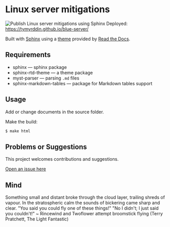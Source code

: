 # Linux server mitigations

![Publish Linux server mitigations using Sphinx](https://github.com/tymyrddin/blue-server/workflows/Publish%20Linux%20server%20mitigations%20using%20Sphinx/badge.svg?branch=main)
 Deployed: https://tymyrddin.github.io/blue-server/

Built with [Sphinx](https://www.sphinx-doc.org) using a [theme](https://github.com/readthedocs/sphinx_rtd_theme) provided
by [Read the Docs](https://readthedocs.org/).

## Requirements

* sphinx — sphinx package
* sphinx-rtd-theme — a theme package
* myst-parser — parsing `.md` files
* sphinx-markdown-tables — package for Markdown tables support

## Usage

Add or change documents in the source folder.

Make the build:
```bash
$ make html
```

## Problems or Suggestions

This project welcomes contributions and suggestions. 

[Open an issue here](https://github.com/tymyrddin/blue-server/issues)

## Mind

Something small and distant broke through the cloud layer, trailing shreds of vapour. In the stratospheric calm the sounds of bickering came sharp and clear. "You said you could fly one of these things!" "No I didn't; I just said you couldn't!" ~ Rincewind and Twoflower attempt broomstick flying (Terry Pratchett, The Light Fantastic)
